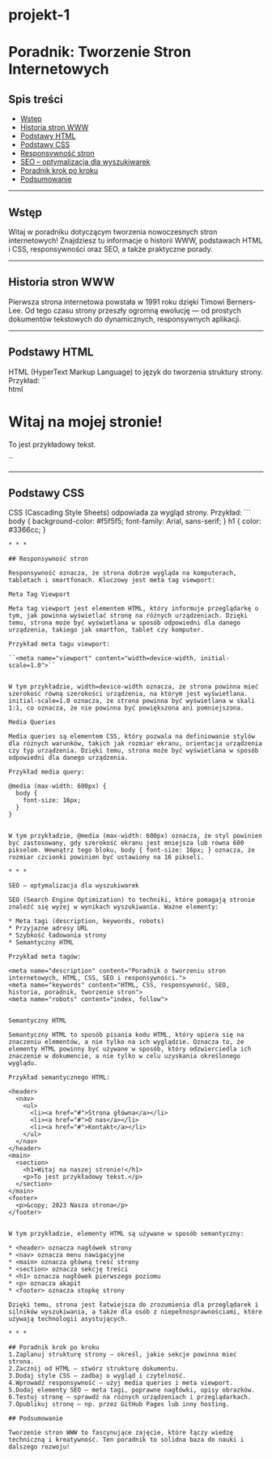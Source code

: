 # projekt-1

# Poradnik: Tworzenie Stron Internetowych

## Spis treści
- [Wstęp](#wstęp)
- [Historia stron WWW](#historia-stron-www)
- [Podstawy HTML](#podstawy-html)
- [Podstawy CSS](#podstawy-css)
- [Responsywność stron](#responsywność-stron)
- [SEO – optymalizacja dla wyszukiwarek](#seo--optymalizacja-dla-wyszukiwarek)
- [Poradnik krok po kroku](#poradnik-krok-po-kroku)
- [Podsumowanie](#podsumowanie)

* * *

## Wstęp

Witaj w poradniku dotyczącym tworzenia nowoczesnych stron internetowych! Znajdziesz tu informacje o historii WWW, podstawach HTML i CSS, responsywności oraz SEO, a także praktyczne porady.

* * *

## Historia stron WWW

Pierwsza strona internetowa powstała w 1991 roku dzięki Timowi Berners-Lee. Od tego czasu strony przeszły ogromną ewolucję — od prostych dokumentów tekstowych do dynamicznych, responsywnych aplikacji.

* * *

## Podstawy HTML

HTML (HyperText Markup Language) to język do tworzenia struktury strony. Przykład:
  ``  
html
<!DOCTYPE html>
<html>
  <head>
    <title>Moja Strona</title>
  </head>
  <body>
    <h1>Witaj na mojej stronie!</h1>
    <p>To jest przykładowy tekst.</p>
  </body>
</html> 
``


* * *


## Podstawy CSS

CSS (Cascading Style Sheets) odpowiada za wygląd strony. Przykład:
    ```
body {
  background-color: #f5f5f5;
  font-family: Arial, sans-serif;
}
h1 {
  color: #3366cc;
}
```
* * *

## Responsywność stron

Responsywność oznacza, że strona dobrze wygląda na komputerach, tabletach i smartfonach. Kluczowy jest meta tag viewport:

Meta Tag Viewport

Meta tag viewport jest elementem HTML, który informuje przeglądarkę o tym, jak powinna wyświetlać stronę na różnych urządzeniach. Dzięki temu, strona może być wyświetlana w sposób odpowiedni dla danego urządzenia, takiego jak smartfon, tablet czy komputer.

Przykład meta tagu viewport:

``<meta name="viewport" content="width=device-width, initial-scale=1.0">``


W tym przykładzie, width=device-width oznacza, że strona powinna mieć szerokość równą szerokości urządzenia, na którym jest wyświetlana. initial-scale=1.0 oznacza, że strona powinna być wyświetlana w skali 1:1, co oznacza, że nie powinna być powiększona ani pomniejszona.

Media Queries

Media queries są elementem CSS, który pozwala na definiowanie stylów dla różnych warunków, takich jak rozmiar ekranu, orientacja urządzenia czy typ urządzenia. Dzięki temu, strona może być wyświetlana w sposób odpowiedni dla danego urządzenia.

Przykład media query:
    
@media (max-width: 600px) {
  body {
    font-size: 16px;
  }
}


W tym przykładzie, @media (max-width: 600px) oznacza, że styl powinien być zastosowany, gdy szerokość ekranu jest mniejsza lub równa 600 pikselom. Wewnątrz tego bloku, body { font-size: 16px; } oznacza, że rozmiar czcionki powinien być ustawiony na 16 pikseli.

* * *

SEO – optymalizacja dla wyszukiwarek

SEO (Search Engine Optimization) to techniki, które pomagają stronie znaleźć się wyżej w wynikach wyszukiwania. Ważne elementy:

* Meta tagi (description, keywords, robots)
* Przyjazne adresy URL
* Szybkość ładowania strony
* Semantyczny HTML

Przykład meta tagów:
    
<meta name="description" content="Poradnik o tworzeniu stron internetowych, HTML, CSS, SEO i responsywności.">
<meta name="keywords" content="HTML, CSS, responsywność, SEO, historia, poradnik, tworzenie stron">
<meta name="robots" content="index, follow">


Semantyczny HTML

Semantyczny HTML to sposób pisania kodu HTML, który opiera się na znaczeniu elementów, a nie tylko na ich wyglądzie. Oznacza to, że elementy HTML powinny być używane w sposób, który odzwierciedla ich znaczenie w dokumencie, a nie tylko w celu uzyskania określonego wyglądu.

Przykład semantycznego HTML:
    
<header>
  <nav>
    <ul>
      <li><a href="#">Strona główna</a></li>
      <li><a href="#">O nas</a></li>
      <li><a href="#">Kontakt</a></li>
    </ul>
  </nav>
</header>
<main>
  <section>
    <h1>Witaj na naszej stronie!</h1>
    <p>To jest przykładowy tekst.</p>
  </section>
</main>
<footer>
  <p>&copy; 2023 Nasza strona</p>
</footer>


W tym przykładzie, elementy HTML są używane w sposób semantyczny:

* <header> oznacza nagłówek strony
* <nav> oznacza menu nawigacyjne
* <main> oznacza główną treść strony
* <section> oznacza sekcję treści
* <h1> oznacza nagłówek pierwszego poziomu
* <p> oznacza akapit
* <footer> oznacza stopkę strony

Dzięki temu, strona jest łatwiejsza do zrozumienia dla przeglądarek i silników wyszukiwania, a także dla osób z niepełnosprawnościami, które używają technologii asystujących.

* * *

## Poradnik krok po kroku
1.Zaplanuj strukturę strony – określ, jakie sekcje powinna mieć strona.
2.Zacznij od HTML – stwórz strukturę dokumentu.
3.Dodaj style CSS – zadbaj o wygląd i czytelność.
4.Wprowadź responsywność – użyj media queries i meta viewport.
5.Dodaj elementy SEO – meta tagi, poprawne nagłówki, opisy obrazków.
6.Testuj stronę – sprawdź na różnych urządzeniach i przeglądarkach.
7.Opublikuj stronę – np. przez GitHub Pages lub inny hosting.

## Podsumowanie

Tworzenie stron WWW to fascynujące zajęcie, które łączy wiedzę techniczną i kreatywność. Ten poradnik to solidna baza do nauki i dalszego rozwoju!


